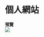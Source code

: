 # 個人網站
<b>預覽</b><br>
<a href="https://kiriqua.com"><img src="https://i.imgur.com/Dn71edo.png"/></a> 
